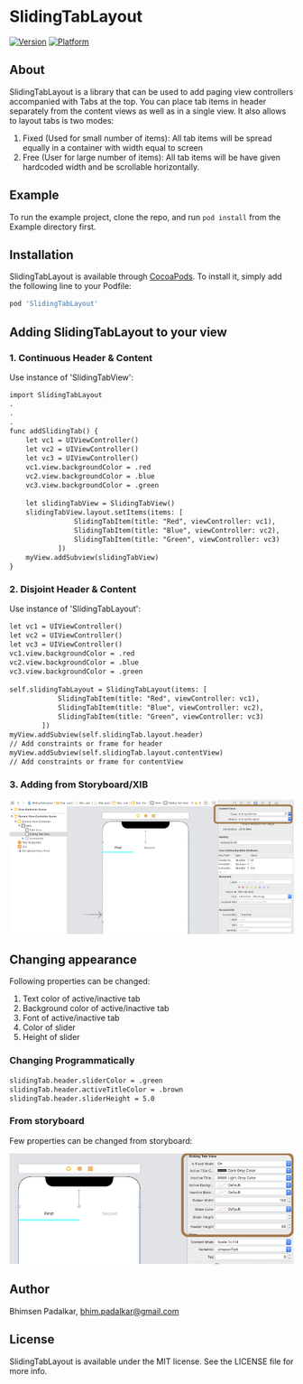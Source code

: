 # SlidingTabLayout

[![Version](https://img.shields.io/cocoapods/v/SlidingTabLayout.svg?style=flat)](https://cocoapods.org/pods/SlidingTabLayout)
[![Platform](https://img.shields.io/cocoapods/p/SlidingTabLayout.svg?style=flat)](https://cocoapods.org/pods/SlidingTabLayout)

## About

SlidingTabLayout is a library that can be used to add paging view controllers accompanied with Tabs at the top. You can place tab items in header separately from the content views as well as in a single view. It also allows to layout tabs is two modes:

1. Fixed (Used for small number of items): All tab items will be spread equally in a container with width equal to screen
2. Free (User for large number of items): All tab items will be have given hardcoded width and be scrollable horizontally.

## Example

To run the example project, clone the repo, and run `pod install` from the Example directory first.

## Installation

SlidingTabLayout is available through [CocoaPods](https://cocoapods.org). To install
it, simply add the following line to your Podfile:

```ruby
pod 'SlidingTabLayout'
```

## Adding SlidingTabLayout to your view

### 1. Continuous Header & Content

Use instance of 'SlidingTabView':

```
import SlidingTabLayout
.
.
.
func addSlidingTab() {
    let vc1 = UIViewController()
    let vc2 = UIViewController()
    let vc3 = UIViewController()
    vc1.view.backgroundColor = .red
    vc2.view.backgroundColor = .blue
    vc3.view.backgroundColor = .green

    let slidingTabView = SlidingTabView()
    slidingTabView.layout.setItems(items: [
                SlidingTabItem(title: "Red", viewController: vc1),
                SlidingTabItem(title: "Blue", viewController: vc2),
                SlidingTabItem(title: "Green", viewController: vc3)
            ])
    myView.addSubview(slidingTabView)
}

```

### 2. Disjoint Header & Content

Use instance of 'SlidingTabLayout':

```
let vc1 = UIViewController()
let vc2 = UIViewController()
let vc3 = UIViewController()
vc1.view.backgroundColor = .red
vc2.view.backgroundColor = .blue
vc3.view.backgroundColor = .green

self.slidingTabLayout = SlidingTabLayout(items: [
            SlidingTabItem(title: "Red", viewController: vc1),
            SlidingTabItem(title: "Blue", viewController: vc2),
            SlidingTabItem(title: "Green", viewController: vc3)
        ])
myView.addSubview(self.slidingTab.layout.header)
// Add constraints or frame for header
myView.addSubview(self.slidingTab.layout.contentView)
// Add constraints or frame for contentView
```

### 3. Adding from Storyboard/XIB

![Add From Storyboard](https://raw.githubusercontent.com/bhimsenp/SlidingTabLayout/0.1.0/images/add_storyboard.png)

## Changing appearance

Following properties can be changed:
1. Text color of active/inactive tab
2. Background color of active/inactive tab
3. Font of active/inactive tab
4. Color of slider
5. Height of slider

### Changing Programmatically

```
slidingTab.header.sliderColor = .green
slidingTab.header.activeTitleColor = .brown
slidingTab.header.sliderHeight = 5.0
```

### From storyboard
Few properties can be changed from storyboard:

![Change Properties From Storyboard](https://raw.githubusercontent.com/bhimsenp/SlidingTabLayout/0.1.0/images/change_properties.png)

## Author

Bhimsen Padalkar, bhim.padalkar@gmail.com

## License

SlidingTabLayout is available under the MIT license. See the LICENSE file for more info.
